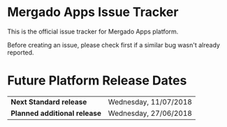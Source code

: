 # Mergado Apps Issue Tracker

This is the official issue tracker for Mergado Apps platform.

Before creating an issue, please check first if a similar bug wasn't already reported.

# Future Platform Release Dates

<table>
  <tr>
	  <td><b>Next Standard release</b></td>
	  <td>Wednesday, 11/07/2018</td>
  </tr>
  <tr>
	  <td><b>Planned additional release</b></td>
	  <td>Wednesday, 27/06/2018</td>
  </tr>	
</table>

